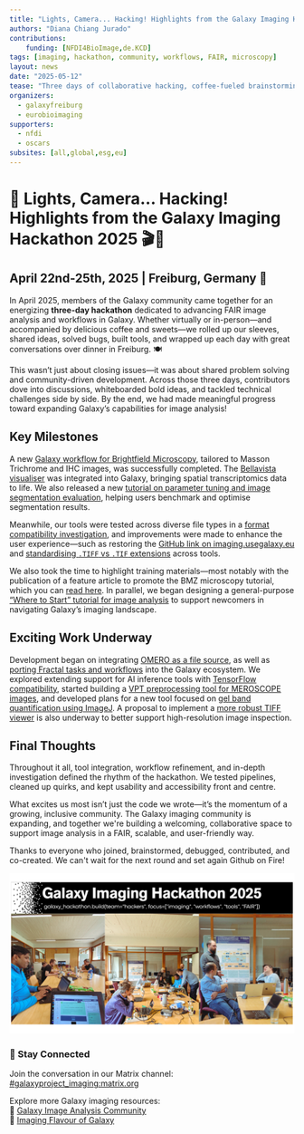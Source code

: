 ```yaml
---
title: "Lights, Camera... Hacking! Highlights from the Galaxy Imaging Hackathon 2025"
authors: "Diana Chiang Jurado" 
contributions:
    funding: [NFDI4BioImage,de.KCD]
tags: [imaging, hackathon, community, workflows, FAIR, microscopy]
layout: news
date: "2025-05-12"
tease: "Three days of collaborative hacking, coffee-fueled brainstorming, and community-powered innovation—Galaxy Imaging is growing, and so are its FAIR tools!" 
organizers:
  - galaxyfreiburg
  - eurobioimaging
supporters:
  - nfdi
  - oscars
subsites: [all,global,esg,eu]
---
```


# 🧬 Lights, Camera... Hacking! Highlights from the Galaxy Imaging Hackathon 2025 🎬🔬

## April 22nd-25th, 2025 | Freiburg, Germany 🌱
In April 2025, members of the Galaxy community came together for an energizing **three-day hackathon** dedicated to advancing FAIR image analysis and workflows in Galaxy. Whether virtually or in-person—and accompanied by delicious coffee and sweets—we rolled up our sleeves, shared ideas, solved bugs, built tools, and wrapped up each day with great conversations over dinner in Freiburg. 🍽️

This wasn’t just about closing issues—it was about shared problem solving and community-driven development. Across those three days, contributors dove into discussions, whiteboarded bold ideas, and tackled technical challenges side by side. By the end, we had made meaningful progress toward expanding Galaxy’s capabilities for image analysis!

## Key Milestones
A new [Galaxy workflow for Brightfield Microscopy](https://github.com/FAIR-imaging/galaxy-image-community/issues/35), tailored to Masson Trichrome and IHC images, was successfully completed. The [Bellavista visualiser](https://github.com/FAIR-imaging/galaxy-image-community/issues/45) was integrated into Galaxy, bringing spatial transcriptomics data to life. We also released a new [tutorial on parameter tuning and image segmentation evaluation](https://github.com/FAIR-imaging/galaxy-image-community/issues/38), helping users benchmark and optimise segmentation results.

Meanwhile, our tools were tested across diverse file types in a [format compatibility investigation](https://github.com/FAIR-imaging/galaxy-image-community/issues/34), and improvements were made to enhance the user experience—such as restoring the [GitHub link on imaging.usegalaxy.eu](https://github.com/FAIR-imaging/galaxy-image-community/issues/29) and [standardising `.TIFF` vs `.TIF` extensions](https://github.com/FAIR-imaging/galaxy-image-community/issues/43) across tools.

We also took the time to highlight training materials—most notably with the publication of a feature article to promote the BMZ microscopy tutorial, which you can [read here](https://galaxyproject.org/news/2025-04-23-bmz-galaxy/). In parallel, we began designing a general-purpose [“Where to Start” tutorial for image analysis](https://github.com/FAIR-imaging/galaxy-image-community/issues/36) to support newcomers in navigating Galaxy’s imaging landscape.

## Exciting Work Underway
Development began on integrating [OMERO as a file source](https://github.com/FAIR-imaging/galaxy-image-community/issues/17), as well as [porting Fractal tasks and workflows](https://github.com/FAIR-imaging/galaxy-image-community/issues/31) into the Galaxy ecosystem. We explored extending support for AI inference tools with [TensorFlow compatibility](https://github.com/FAIR-imaging/galaxy-image-community/issues/37), started building a [VPT preprocessing tool for MEROSCOPE images](https://github.com/FAIR-imaging/galaxy-image-community/issues/41), and developed plans for a new tool focused on [gel band quantification using ImageJ](https://github.com/FAIR-imaging/galaxy-image-community/issues/42). A proposal to implement a [more robust TIFF viewer](https://github.com/FAIR-imaging/galaxy-image-community/issues/44) is also underway to better support high-resolution image inspection.

## Final Thoughts
Throughout it all, tool integration, workflow refinement, and in-depth investigation defined the rhythm of the hackathon. We tested pipelines, cleaned up quirks, and kept usability and accessibility front and centre.

What excites us most isn’t just the code we wrote—it’s the momentum of a growing, inclusive community. The Galaxy imaging community is expanding, and together we're building a welcoming, collaborative space to support image analysis in a FAIR, scalable, and user-friendly way.

Thanks to everyone who joined, brainstormed, debugged, contributed, and co-created. We can't wait for the next round and set again Github on Fire!

![📸 Behind the Screens: Galaxy Hackathon Moments](hackathon_pics.png)

### 📣 Stay Connected

Join the conversation in our Matrix channel: [#galaxyproject_imaging:matrix.org](https://matrix.to/#/#galaxyproject_imaging:matrix.org)

Explore more Galaxy imaging resources:  
🔗 [Galaxy Image Analysis Community](https://galaxyproject.org/community/sig/image-analysis/)  
🔗 [Imaging Flavour of Galaxy](https://imaging.usegalaxy.eu)